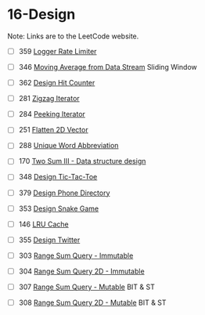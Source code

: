 # 16-Design
Note: Links are to the LeetCode website.

- [ ] 359 [Logger Rate Limiter](https://leetcode.com/problems/logger-rate-limiter/description/)

- [ ] 346 [Moving Average from Data Stream](https://leetcode.com/problems/moving-average-from-data-stream/description/) Sliding Window

- [ ] 362 [Design Hit Counter](https://leetcode.com/problems/design-hit-counter/description/)

- [ ] 281 [Zigzag Iterator](https://leetcode.com/problems/zigzag-iterator/description/)

- [ ] 284 [Peeking Iterator](https://leetcode.com/problems/peeking-iterator/description/)

- [ ] 251 [Flatten 2D Vector](https://leetcode.com/problems/flatten-2d-vector/description/s)

- [ ] 288 [Unique Word Abbreviation](https://leetcode.com/problems/unique-word-abbreviation/description/)

- [ ] 170 [Two Sum III - Data structure design](https://leetcode.com/problems/two-sum-iii-data-structure-design/description/)

- [ ] 348 [Design Tic-Tac-Toe](https://leetcode.com/problems/design-tic-tac-toe/description/)

- [ ] 379 [Design Phone Directory](https://leetcode.com/problems/design-phone-directory/description/)

- [ ] 353 [Design Snake Game](https://leetcode.com/problems/design-snake-game/description/)

- [ ] 146 [LRU Cache](https://leetcode.com/problems/lru-cache/description/)

- [ ] 355 [Design Twitter](https://leetcode.com/problems/design-twitter/description/s)

- [ ] 303 [Range Sum Query - Immutable](https://leetcode.com/problems/range-sum-query-immutable/description/)

- [ ] 304 [Range Sum Query 2D - Immutable](https://leetcode.com/problems/range-sum-query-2d-immutable/description/)

- [ ] 307 [Range Sum Query - Mutable](https://leetcode.com/problems/range-sum-query-mutable/description/) BIT & ST

- [ ] 308 [Range Sum Query 2D - Mutable](https://leetcode.com/problems/range-sum-query-2d-mutable/description/) BIT & ST

